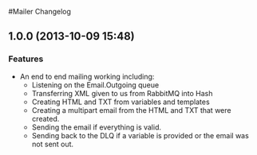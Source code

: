 #Mailer Changelog

## 1.0.0 (2013-10-09 15:48)

### Features
- An end to end mailing working including:
  - Listening on the Email.Outgoing queue
  - Transferring XML given to us from RabbitMQ into Hash
  - Creating HTML and TXT from variables and templates
  - Creating a multipart email from the HTML and TXT that were created.
  - Sending the email if everything is valid.
  - Sending back to the DLQ if a variable is provided or the email was not sent out.